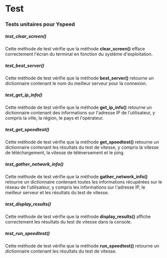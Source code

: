 # Test

### Tests unitaires pour Yspeed

##### test_clear_screen()

Cette méthode de test vérifie que la méthode  __clear_screen()__ efface correctement l'écran du terminal en fonction du système d'exploitation.

##### test_best_server()

Cette méthode de test vérifie que la méthode  __best_server()__ retourne un dictionnaire contenant le nom du meilleur serveur pour la connexion.

##### test_get_ip_info()

Cette méthode de test vérifie que la méthode  __get_ip_info()__ retourne un dictionnaire contenant des informations sur l'adresse IP de l'utilisateur, y compris la ville, la région, le pays et l'opérateur.

##### test_get_speedtest()

Cette méthode de test vérifie que la méthode  __get_speedtest()__ retourne un dictionnaire contenant les résultats du test de vitesse, y compris la vitesse de téléchargement, la vitesse de téléversement et le ping.

##### test_gather_network_info()

Cette méthode de test vérifie que la méthode __gather_network_info()__ retourne un dictionnaire contenant toutes les informations récupérées sur le réseau de l'utilisateur, y compris les informations sur l'adresse IP, le meilleur serveur et les résultats du test de vitesse.

##### test_display_results()

Cette méthode de test vérifie que la méthode  __display_results()__ affiche correctement les résultats du test de vitesse dans la console.

##### test_run_speedtest()

Cette méthode de test vérifie que la méthode __run_speedtest()__ retourne un dictionnaire contenant les résultats du test de vitesse.
